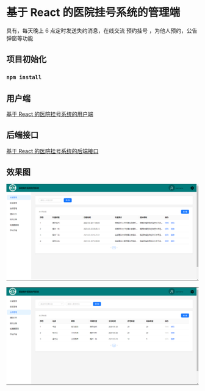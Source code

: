 # 基于 React 的医院挂号系统的管理端

具有，每天晚上 6 点定时发送失约消息，在线交流 预约挂号 ，为他人预约，公告弹窗等功能

## 项目初始化

### `npm install`

## 用户端

[基于 React 的医院挂号系统的用户端](https://github.com/HZhertz/hospital-react-user)

## 后端接口

[基于 React 的医院挂号系统的后端接口](https://github.com/HZhertz/hospital-react-api)

## 效果图

![admin1](./img/admin.png)

![admin2](./img/admin2.png)
